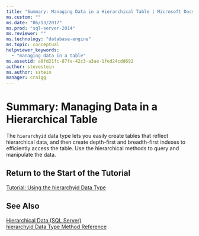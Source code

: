 ```yaml
---
title: "Summary: Managing Data in a Hierarchical Table | Microsoft Docs"
ms.custom: ""
ms.date: "06/13/2017"
ms.prod: "sql-server-2014"
ms.reviewer: ""
ms.technology: "database-engine"
ms.topic: conceptual
helpviewer_keywords: 
  - "managing data in a table"
ms.assetid: a0fd21fc-87fa-42c3-a3ae-1fed24cdd692
author: stevestein
ms.author: sstein
manager: craigg
---
```

# Summary: Managing Data in a Hierarchical Table
  The `hierarchyid` data type lets you easily create tables that reflect hierarchical data, and then create depth-first and breadth-first indexes to efficiently access the table. Use the hierarchical methods to query and manipulate the data.  
  
## Return to the Start of the Tutorial  
 [Tutorial: Using the hierarchyid Data Type](tutorial-using-the-hierarchyid-data-type.md)  
  
## See Also  
 [Hierarchical Data &#40;SQL Server&#41;](../hierarchical-data-sql-server.md)   
 [hierarchyid Data Type Method Reference](/sql/t-sql/data-types/hierarchyid-data-type-method-reference)  
  
  
